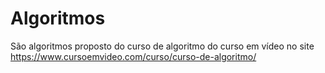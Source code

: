 # Algoritmos
São algoritmos proposto do curso de algoritmo do curso em vídeo no site https://www.cursoemvideo.com/curso/curso-de-algoritmo/
